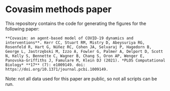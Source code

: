 # Covasim methods paper

This repository contains the code for generating the figures for the following paper:

    **Covasim: an agent-based model of COVID-19 dynamics and interventions**. Kerr CC, Stuart RM, Mistry D, Abeysuriya RG, Rosenfeld R, Hart G, Núñez RC, Cohen JA, Selvaraj P, Hagedorn B, George L, Jastrzębski M, Izzo A, Fowler G, Palmer A, Delport D, Scott N, Kelly S, Bennette C, Wagner B, Chang S, Oron AP, Wenger E, Panovska-Griffiths J, Famulare M, Klein DJ (2021). *PLOS Computational Biology* **17** (7): e1009149. doi: https://doi.org/10.1371/journal.pcbi.1009149.

Note: not all data used for this paper are public, so not all scripts can be run.